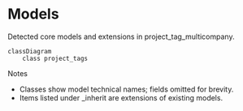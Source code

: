 # Models

Detected core models and extensions in project_tag_multicompany.

```mermaid
classDiagram
    class project_tags
```

Notes
- Classes show model technical names; fields omitted for brevity.
- Items listed under _inherit are extensions of existing models.
